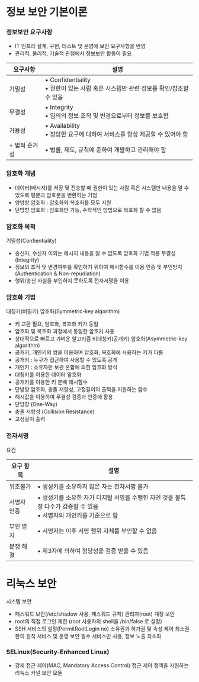 # 정보 보안 기본이론
### 정보보안 요구사항
- IT 인프라 설계, 구현, 테스트 및 운영에 보안 요구사항을 반영
- 관리적, 물리적, 기술적 관점에서 정보보안 활동이 필요

| 요구사항     | 설명                                                          |
| -------- | ----------------------------------------------------------- |
| 기밀성      | • Confidentiality<br>• 권한이 있는 사람 혹은 시스템만 관련 정보를 확인/참조할 수 있음 |
| 무결성      | • Integrity<br>• 임의의 정보 조작 및 변경으로부터 정보를 보호함                 |
| 가용성      | • Availability<br>• 정당한 요구에 대하여 서비스를 항상 제공할 수 있어야 함         |
| + 법적 준거성 | • 법률, 제도, 규칙에 준하여 개발하고 관리해야 함                               |
### 암호화 개념
- 데이터(메시지)를 저장 및 전송할 때 권한이 있는 사람 혹은 시스템만 내용을 알 수 있도록 평문과 암호문을 변환하는 기법
- 양방향 암호화 : 암호화와 복호화를 모두 지원
- 단방향 암호화 : 암호화만 가능, 수학적인 방법으로 복호화 할 수 없음

### 암호화 목적
기밀성(Confientiality) 
- 송신자, 수신자 이외는 메시지 내용을 알 수 없도록 암호화 기법 적용
무결성(Integrity)
- 정보의 조작 및 변경여부를 확인하기 위하여 해시함수를 이용
인증 및 부인방지(Authentication & Non-repudiation)
- 행위/송신 사실을 부인하지 못하도록 전자서명을 이용

### 암호화 기법
대칭키(비밀키) 암호화(Symmetric-key algorithm)
- 키 교환 필요, 암호화, 복호화 키가 동일
- 암호화 및 복호화 과정에서 동일한 암호키 사용
- 상대적으로 빠르고 가벼운 알고리즘
비대칭키(공개키) 암호화(Asymmetric-key algorithm)
- 공개키, 개인키의 쌍을 이용하며 암호화, 복호화에 사용하는 키가 다름
- 공개키 : 누구가 접근하여 사용할 수 있도록 공개
- 개인키 : 소유자만 보관
혼합에 의한 암호화 방식
- 대칭키를 이용한 데이터 암호화
- 공개키를 이용한 키 분배
해시함수
- 단방향 암호화, 충돌 저항성, 고정길이의 출력을 지원하는 함수
- 해시값을 이용하여 무결성 검증과 인증에 활용
- 단방향 (One-Way)
- 충돌 저항성 (Collision Resistance)
- 고정길이 출력

### 전자서명
요건

| 요구 항목  | 설명                                                                     |
| ------ | ---------------------------------------------------------------------- |
| 위조불가   | • 생성키를 소유하지 않은 자는 전자서명 불가                                              |
| 서명자 인증 | • 생성키를 소유한 자가 디지털 서명을 수행한 자인 것을 불특정 다수가 검증할 수 있음<br>• 서명자의 개인키를 기준으로 함 |
| 부인 방지  | • 서명자는 이후 서명 행위 자체를 부인할 수 없음                                           |
| 분쟁 해결  | • 제3자에 의하여 정당성을 검증 받을 수 있음                                             |
# 리눅스 보안 
시스템 보안
- 패스워드 보안(/etc/shadow 사용, 패스워드 규칙)
관리자(root) 계정 보안
- root의 직접 로그인 제한 (root 사용자의 shell을 /bin/false 로 설정)
- SSH 서비스의 설정(PermitRootLogin no)
소유권과 허가권 및 속성 제어 최소권한의 원칙
서비스 및 운영 보안 필수 서비스만 사용, 정보 노출 최소화

### SELinux(Security-Enhanced Linux)
- 강제 접근 제어(MAC, Mandatory Access Control) 접근 제어 정책을 지원하는 리눅스 커널 보안 모듈
